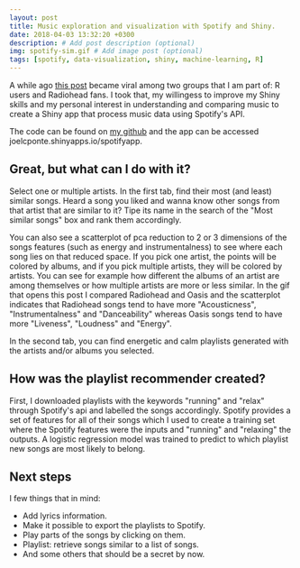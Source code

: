 ```yaml
---
layout: post
title: Music exploration and visualization with Spotify and Shiny.
date: 2018-04-03 13:32:20 +0300
description: # Add post description (optional)
img: spotify-sim.gif # Add image post (optional)
tags: [spotify, data-visualization, shiny, machine-learning, R]
---
```


A while ago [this post](http://www.rcharlie.com/post/fitter-happier/) became viral among two groups that I am part of: R users and Radiohead fans. I took that, my willingess to improve my Shiny skills and my personal interest in understanding and comparing music to create a Shiny app that process music data using Spotify's API.

The code can be found on [my github](https://github.com/joelcponte/shiny-app-spotify) and the app can be accessed joelcponte.shinyapps.io/spotifyapp.

## Great, but what can I do with it?

Select one or multiple artists. In the first tab, find their most (and least) similar songs. Heard a song you liked and wanna know other songs from that artist that are similar to it? Tipe its name in the search of the "Most similar songs" box and rank them accordingly.

You can also see a scatterplot of pca reduction to 2 or 3 dimensions of the songs features (such as energy and instrumentalness) to see where each song lies on that reduced space. If you pick one artist, the points will be colored by albums, and if you pick multiple artists, they will be colored by artists. You can see for example how different the albums of an artist are among themselves or how multiple artists are more or less similar. In the gif that opens this post I compared Radiohead and Oasis and the scatterplot indicates that Radiohead songs tend to have more "Acousticness", "Instrumentalness" and "Danceability" whereas Oasis songs tend to have more "Liveness", "Loudness" and "Energy".



In the second tab, you can find energetic and calm playlists generated with the artists and/or albums you selected.


## How was the playlist recommender created?

First, I downloaded playlists with the keywords "running" and "relax" through Spotify's api and labelled the songs accordingly. Spotify provides a set of features for all of their songs which I used to create a training set where the Spotify features were the inputs and "running" and "relaxing" the outputs. A logistic regression model was trained to predict to which playlist new songs are most likely to belong.


## Next steps

I few things that in mind:

- Add lyrics information.
- Make it possible to export the playlists to Spotify.
- Play parts of the songs by clicking on them.
- Playlist: retrieve songs similar to a list of songs.
- And some others that should be a secret by now.
